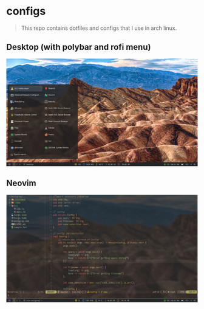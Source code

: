# configs
> This repo contains dotfiles and configs that I use in arch linux.

## Desktop (with polybar and rofi menu)
![Alt text](img/desktop.png "Desktop")

## Neovim
![Alt text](img/nvim.png "Neovim")
